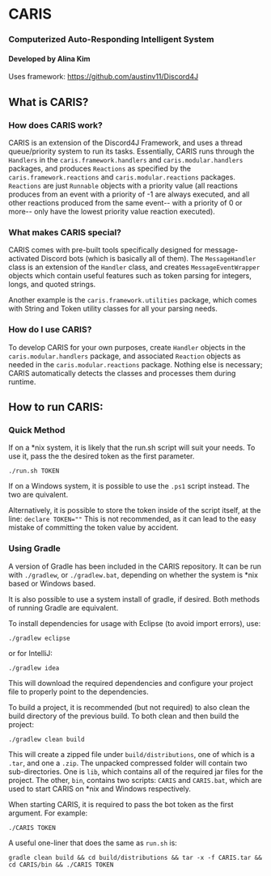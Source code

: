 # CARIS

### Computerized Auto-Responding Intelligent System

#### Developed by Alina Kim

Uses framework: https://github.com/austinv11/Discord4J

## What is CARIS?

### How does CARIS work?

CARIS is an extension of the Discord4J Framework, and uses a thread queue/priority system to run its tasks. Essentially, CARIS runs through the `Handlers` in the `caris.framework.handlers` and `caris.modular.handlers` packages, and produces `Reactions` as specified by the `caris.framework.reactions` and `caris.modular.reactions` packages. `Reactions` are just `Runnable` objects with a priority value (all reactions produces from an event with a priority of -1 are always executed, and all other reactions produced from the same event-- with a priority of 0 or more-- only have the lowest priority value reaction executed).

### What makes CARIS special?

CARIS comes with pre-built tools specifically designed for message-activated Discord bots (which is basically all of them). The `MessageHandler` class is an extension of the `Handler` class, and creates `MessageEventWrapper` objects which contain useful features such as token parsing for integers, longs, and quoted strings.

Another example is the `caris.framework.utilities` package, which comes with String and Token utility classes for all your parsing needs.

### How do I use CARIS?

To develop CARIS for your own purposes, create `Handler` objects in the `caris.modular.handlers` package, and associated `Reaction` objects as needed in the `caris.modular.reactions` package. Nothing else is necessary; CARIS automatically detects the classes and processes them during runtime.

## How to run CARIS:

### Quick Method

If on a \*nix system, it is likely that the run.sh script will suit your needs.
To use it, pass the the desired token as the first parameter.
```
./run.sh TOKEN
```

If on a Windows system, it is possible to use the `.ps1` script instead.
The two are quivalent.

Alternatively, it is possible to store the token inside of the script itself, at the line: `declare TOKEN=""`
This is not recommended, as it can lead to the easy mistake of committing the token value by accident.

### Using Gradle

A version of Gradle has been included in the CARIS repository.
It can be run with `./gradlew`, or `./gradlew.bat`, depending on whether the system is \*nix based or Windows based.

It is also possible to use a system install of gradle, if desired.
Both methods of running Gradle are equivalent.

To install dependencies for usage with Eclipse (to avoid import errors), use:
```
./gradlew eclipse
```

or for IntelliJ:
```
./gradlew idea
```

This will download the required dependencies and configure your project file to properly point to the dependencies.

To build a project, it is recommended (but not required) to also clean the build directory of the previous build.
To both clean and then build the project:
```
./gradlew clean build
```
This will create a zipped file under `build/distributions`, one of which is a `.tar`, and one a `.zip`.
The unpacked compressed folder will contain two sub-directories.
One is `lib`, which contains all of the required jar files for the project.
The other, `bin`, contains two scripts: `CARIS` and `CARIS.bat`, which are used to start CARIS on \*nix and Windows respectively.

When starting CARIS, it is required to pass the bot token as the first argument.
For example:
```
./CARIS TOKEN
```

A useful one-liner that does the same as `run.sh` is:
```
gradle clean build && cd build/distributions && tar -x -f CARIS.tar && cd CARIS/bin && ./CARIS TOKEN
```
